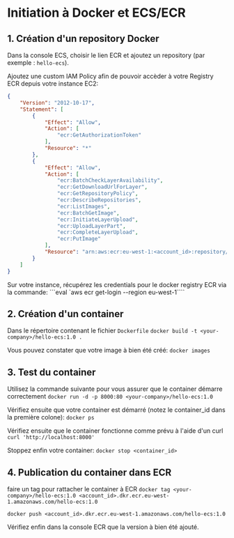 # Initiation à Docker et ECS/ECR

## 1. Création d'un repository Docker
Dans la console ECS, choisir le lien ECR et ajoutez un repository (par exemple : `hello-ecs`).

Ajoutez une custom IAM Policy afin de pouvoir accèder à votre Registry ECR depuis votre instance EC2:
```json
{
    "Version": "2012-10-17",
    "Statement": [
        {
            "Effect": "Allow",
            "Action": [
                "ecr:GetAuthorizationToken"
            ],
            "Resource": "*"
        },
        {
            "Effect": "Allow",
            "Action": [
                "ecr:BatchCheckLayerAvailability",
                "ecr:GetDownloadUrlForLayer",
                "ecr:GetRepositoryPolicy",
                "ecr:DescribeRepositories",
                "ecr:ListImages",
                "ecr:BatchGetImage",
                "ecr:InitiateLayerUpload",
                "ecr:UploadLayerPart",
                "ecr:CompleteLayerUpload",
                "ecr:PutImage"
            ],
            "Resource": "arn:aws:ecr:eu-west-1:<account_id>:repository/<repository_name>"
        }
    ]
}
```

Sur votre instance, récupérez les credentials pour le docker registry ECR via la commande:
```eval `aws ecr get-login --region eu-west-1````

## 2. Création d'un container
Dans le répertoire contenant le fichier `Dockerfile`
 ```docker build -t <your-company>/hello-ecs:1.0 .```

Vous pouvez constater que votre image à bien été créé:
```docker images```

## 3. Test du container
Utilisez la commande suivante pour vous assurer que le container démarre correctement
```docker run -d -p 8000:80 <your-company>/hello-ecs:1.0```

Vérifiez ensuite que votre container est démarré (notez le container_id dans la première colone):
```docker ps```

Vérifiez ensuite que le container fonctionne comme prévu à l'aide d'un curl
```curl 'http://localhost:8000'```

Stoppez enfin votre container:
```docker stop <container_id>```

## 4. Publication du container dans ECR
faire un tag pour rattacher le container à ECR
```docker tag <your-company>/hello-ecs:1.0 <account_id>.dkr.ecr.eu-west-1.amazonaws.com/hello-ecs:1.0```

```docker push <account_id>.dkr.ecr.eu-west-1.amazonaws.com/hello-ecs:1.0```

Vérifiez enfin dans la console ECR que la version à bien été ajouté.

